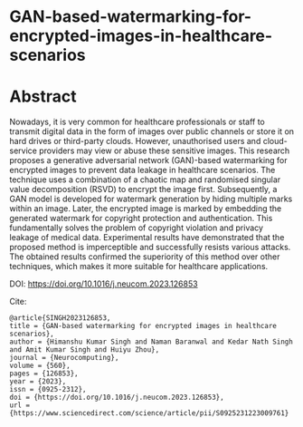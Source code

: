# GAN-based-watermarking-for-encrypted-images-in-healthcare-scenarios

# Abstract
Nowadays, it is very common for healthcare professionals or staff to transmit digital data in the form of images over public channels or store it on hard drives or third-party clouds. However, unauthorised users and cloud-service providers may view or abuse these sensitive images. This research proposes a generative adversarial network (GAN)-based watermarking for encrypted images to prevent data leakage in healthcare scenarios. The technique uses a combination of a chaotic map and randomised singular value decomposition (RSVD) to encrypt the image first. Subsequently, a GAN model is developed for watermark generation by hiding multiple marks within an image. Later, the encrypted image is marked by embedding the generated watermark for copyright protection and authentication. This fundamentally solves the problem of copyright violation and privacy leakage of medical data. Experimental results have demonstrated that the proposed method is imperceptible and successfully resists various attacks. The obtained results confirmed the superiority of this method over other techniques, which makes it more suitable for healthcare applications.


DOI: https://doi.org/10.1016/j.neucom.2023.126853

Cite:
```
@article{SINGH2023126853,
title = {GAN-based watermarking for encrypted images in healthcare scenarios},
author = {Himanshu Kumar Singh and Naman Baranwal and Kedar Nath Singh and Amit Kumar Singh and Huiyu Zhou},
journal = {Neurocomputing},
volume = {560},
pages = {126853},
year = {2023},
issn = {0925-2312},
doi = {https://doi.org/10.1016/j.neucom.2023.126853},
url = {https://www.sciencedirect.com/science/article/pii/S0925231223009761}
```

